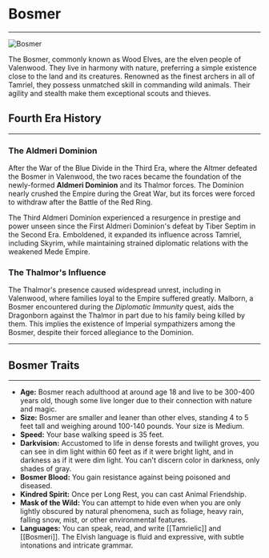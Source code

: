 # Bosmer  
---  

<img src='http://hd.wallpaperswide.com/thumbs/the_elder_scrolls_online_bosmer_game-t2.jpg' alt='Bosmer'>  

The Bosmer, commonly known as Wood Elves, are the elven people of Valenwood. They live in harmony with nature, preferring a simple existence close to the land and its creatures. Renowned as the finest archers in all of Tamriel, they possess unmatched skill in commanding wild animals. Their agility and stealth make them exceptional scouts and thieves.  

## Fourth Era History  

---  

### The Aldmeri Dominion  

After the War of the Blue Divide in the Third Era, where the Altmer defeated the Bosmer in Valenwood, the two races became the foundation of the newly-formed **Aldmeri Dominion** and its Thalmor forces. The Dominion nearly crushed the Empire during the Great War, but its forces were forced to withdraw after the Battle of the Red Ring.  

The Third Aldmeri Dominion experienced a resurgence in prestige and power unseen since the First Aldmeri Dominion's defeat by Tiber Septim in the Second Era. Emboldened, it expanded its influence across Tamriel, including Skyrim, while maintaining strained diplomatic relations with the weakened Mede Empire.  

### The Thalmor's Influence  

The Thalmor's presence caused widespread unrest, including in Valenwood, where families loyal to the Empire suffered greatly. Malborn, a Bosmer encountered during the *Diplomatic Immunity* quest, aids the Dragonborn against the Thalmor in part due to his family being killed by them. This implies the existence of Imperial sympathizers among the Bosmer, despite their forced allegiance to the Dominion.  

---
## Bosmer Traits  

---  

- **Age:** Bosmer reach adulthood at around age 18 and live to be 300-400 years old, though some live longer due to their connection with nature and magic.
- **Size:** Bosmer are smaller and leaner than other elves, standing 4 to 5 feet tall and weighing around 100-140 pounds. Your size is Medium.
- **Speed:** Your base walking speed is 35 feet.
- **Darkvision:** Accustomed to life in dense forests and twilight groves, you can see in dim light within 60 feet as if it were bright light, and in darkness as if it were dim light. You can't discern color in darkness, only shades of gray.
- **Bosmer Blood:** You gain resistance against being poisoned and diseased.
- **Kindred Spirit:** Once per Long Rest, you can cast Animal Friendship.
- **Mask of the Wild:** You can attempt to hide even when you are only lightly obscured by natural phenomena, such as foliage, heavy rain, falling snow, mist, or other environmental features.
- **Languages:** You can speak, read, and write [[Tamrielic]] and [[Bosmeri]]. The Elvish language is fluid and expressive, with subtle intonations and intricate grammar.
